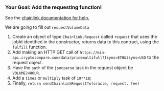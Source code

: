 ### <emoji id="checkered_flag" /> Your Goal: Add the requesting function!

See the [chainlink documentation for help.](https://docs.chain.link/docs/make-a-http-get-request/)

We are going to fill out `requestVolumeData`

1. Create an object of type `Chainlink.Request` called `request` that uses the jobId identified in the constructor, returns data to this contract, using the `fulfill` function.
2. Add making an HTTP GET call of `https://min-api.cryptocompare.com/data/pricemultifull?fsyms=ETH&tsyms=USD` to the request object.
3. Have the `path` of the `jsonparse` task in the request object be `VOLUME24HOUR`.
4. Add a `times` or `multiply` task of `10**18`;
5. Finally, `return sendChainlinkRequestTo(oracle, request, fee)`






